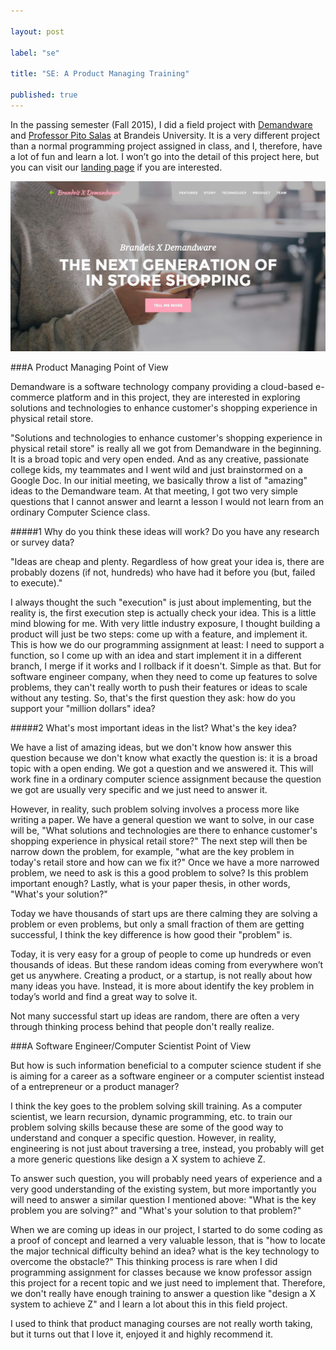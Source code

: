 ```yaml
---

layout: post

label: "se"

title: "SE: A Product Managing Training"

published: true
---
```


In the passing semester (Fall 2015), I did a field project with [Demandware](http://www.demandware.com/) and [Professor Pito Salas](http://www.brandeis.edu/facultyguide/person.html?emplid=69957fcf6528db656418863916878ea0e4046b09) at Brandeis University. It is a very different project than a normal programming project assigned in class, and I, therefore, have a lot of fun and learn a lot. I won’t go into the detail of this project here, but you can visit our [landing page](http://brandeisxdemandware.github.io/) if you are interested.

![p-compute-1](https://raw.githubusercontent.com/WesleyyC/blog/gh-pages/images/d-landing.jpeg)


###A Product Managing Point of View

Demandware is a software technology company providing a cloud-based e-commerce platform and in this project, they are interested in exploring solutions and technologies to enhance customer's shopping experience in physical retail store.

"Solutions and technologies to enhance customer's shopping experience in physical retail store" is really all we got from Demandware in the beginning. It is a broad topic and very open ended. And as any creative, passionate college kids, my teammates and I went wild and just brainstormed on a Google Doc. In our initial meeting, we basically throw a list of "amazing" ideas to the Demandware team. At that meeting, I got two very simple questions that I cannot answer and learnt a lesson I would not learn from an ordinary Computer Science class.

#####1 Why do you think these ideas will work? Do you have any research or survey data?
	
"Ideas are cheap and plenty. Regardless of how great your idea is, there are probably dozens (if not, hundreds) who have had it before you (but, failed to execute)." 

I always thought the such "execution" is just about implementing, but the reality is, the first execution step is actually check your idea. This is a little mind blowing for me. With very little industry exposure, I thought building a product will just be two steps: come up with a feature, and implement it. This is how we do our programming assignment at least: I need to support a function, so I come up with an idea and start implement it in a different branch, I merge if it works and I rollback if it doesn't. Simple as that. But for software engineer company, when they need to come up features to solve problems, they can't really worth to push their features or ideas to scale without any testing. So, that's the first question they ask: how do you support your "million dollars" idea?

#####2 What's most important ideas in the list? What's the key idea?

We have a list of amazing ideas, but we don't know how answer this question because we don't know what exactly the question is: it is a broad topic with a open ending. We got a question and we answered it. This will work fine in a ordinary computer science assignment because the question we got are usually very specific and we just need to answer it. 

However, in reality, such problem solving involves a process more like writing a paper. We have a general question we want to solve, in our case will be, "What solutions and technologies are there to enhance customer's shopping experience in physical retail store?" The next step will then be narrow down the problem, for example, "what are the key problem in today's retail store and how can we fix it?" Once we have a more narrowed problem, we need to ask is this a good problem to solve? Is this problem important enough? Lastly, what is your paper thesis, in other words, "What's your solution?"

Today we have thousands of start ups are there calming they are solving a problem or even problems, but only a small fraction of them are getting successful, I think the key difference is how good their "problem" is.

Today, it is very easy for a group of people to come up hundreds or even thousands of ideas. But these random ideas coming from everywhere won’t get us anywhere. Creating a product, or a startup, is not really about how many ideas you have. Instead, it is more about identify the key problem in today’s world and find a great way to solve it.

Not many successful start up ideas are random, there are often a very through thinking process behind that people don't really realize.


###A Software Engineer/Computer Scientist Point of View

But how is such information beneficial to a computer science student if she is aiming for a career as a software engineer or a computer scientist instead of a entrepreneur or a product manager?

I think the key goes to the problem solving skill training. As a computer scientist, we learn recursion, dynamic programming, etc. to train our problem solving skills because these are some of the good way to understand and conquer a specific question. However, in reality, engineering is not just about traversing a tree, instead, you probably will get a more generic questions like design a X system to achieve Z.

To answer such question, you will probably need years of experience and a very good understanding of the existing system, but more importantly you will need to answer a similar question I mentioned above: "What is the key problem you are solving?" and "What's your solution to that problem?"

When we are coming up ideas in our project, I started to do some coding as a proof of concept and learned a very valuable lesson, that is "how to locate the major technical difficulty behind an idea? what is the key technology to overcome the obstacle?" This thinking process is rare when I did programming assignment for classes because we know professor assign this project for a recent topic and we just need to implement that. Therefore, we don't really have enough training to answer a question like "design a X system to achieve Z" and I learn a lot about this in this field project.

I used to think that product managing courses are not really worth taking, but it turns out that I love it, enjoyed it and highly recommend it.
